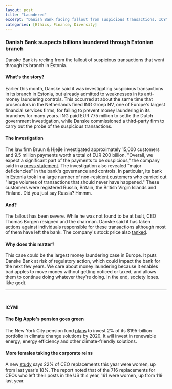 ```yaml
---
layout: post
title: "Laundered"
excerpt: "Danish Bank facing fallout from suspicious transactions. ICYMI: NYC pension goes green, and CEO girl power."
categories: [Ethics, Finance, Diversity]
---
```


### Danish Bank suspects billions laundered through Estonian branch

Danske Bank is reeling from the fallout of suspicious transactions that went through its branch in Estonia.

#### What's the story?

Earlier this month, Danske said it was investigating suspicious transactions in its branch in Estonia, but already admitted to weaknesses in its anti-money laundering controls.  This occurred at about the same time that prosecutors in the Netherlands fined ING Groep NV, one of Europe's largest financial services firms, for failing to prevent money laundering in its branches for many years. ING paid EUR 775 million to settle the Dutch government investigation, while Danske commissioned a third-party firm to carry out the probe of the suspicious transactions.  

#### The investigation

The law firm Bruun & Hjejle investigated approximately 15,000 customers and 9.5 million payments worth a total of EUR 200 billion. "Overall, we expect a significant part of the payments to be suspicious," the company said in a <a href="https://danskebank.com/news-and-insights/news-archive/press-releases/2018/pr19092018" target="_blank">press statement</a>. The investigation also revealed "major deficiencies" in the bank's governance and controls. In particular, its bank in Estonia took in a large number of non-resident customers who carried out "large volumes of transactions that should never have happened." These customers were registered Russia, Britain, the British Virgin Islands and Finland. Did you just say Russia? Hmmm.

#### And?

The fallout has been severe. While he was not found to be at fault, CEO Thomas Borgen resigned and the chairman. Danske said it has taken actions against individuals responsible for these transactions although most of them have left the bank. The company's stock price also <a href="https://www.reuters.com/article/us-danske-bank-moneylaundering/danske-bank-ceo-quits-in-234-billion-money-laundering-scandal-idUSKCN1LZ0QX" target="_blank">tanked</a>.

#### Why does this matter?

This case could be the largest money laundering case in Europe. It puts Danske Bank at risk of  regulatory action, which could impact the bank for the next few years. We care about money laundering  because it enables bad apples to move money without getting noticed or taxed, and allows them to continue doing whatever they're doing. In the end, society loses. Ikke godt.

* * *
<br />

**ICYMI**

#### **The Big Apple's pension goes green**

The New York City pension fund <a href="https://www1.nyc.gov/office-of-the-mayor/news/469-18/mayor-comptroller-pension-fund-goal-invest-4-billion-climate-change-solutions" target="_blank">plans</a> to invest 2% of its $195-billion portfolio in climate change solutions by 2020. It will invest in renewable energy, energy efficiency and other climate-friendly solutions.

#### **More females taking the corporate reins**

A new <a href="http://www.challengergray.com/press/press-releases/august-2018-ceo-report-154-ceos-out-22-percent-new-ceos-are-women" target="_blank">study</a> says 22% of CEO replacements this year were women, up from last year's 18%. The report noted that of the 716 replacements for CEOs who left their posts in the US this year, 161 were women, up from 119 last year.
